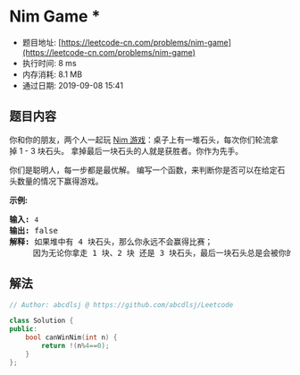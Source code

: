 # Nim Game *
- 题目地址: [https://leetcode-cn.com/problems/nim-game](https://leetcode-cn.com/problems/nim-game)
- 执行时间: 8 ms
- 内存消耗: 8.1 MB
- 通过日期: 2019-09-08 15:41

## 题目内容
<p>你和你的朋友，两个人一起玩 <a href="https://baike.baidu.com/item/Nim游戏/6737105" target="_blank">Nim 游戏</a>：桌子上有一堆石头，每次你们轮流拿掉 1 - 3 块石头。 拿掉最后一块石头的人就是获胜者。你作为先手。</p>

<p>你们是聪明人，每一步都是最优解。 编写一个函数，来判断你是否可以在给定石头数量的情况下赢得游戏。</p>

<p><strong>示例:</strong></p>

<pre><strong>输入:</strong> <code>4</code>
<strong>输出:</strong> false 
<strong>解释: </strong>如果堆中有 4 块石头，那么你永远不会赢得比赛；
     因为无论你拿走 1 块、2 块 还是 3 块石头，最后一块石头总是会被你的朋友拿走。
</pre>


## 解法
```cpp
// Author: abcdlsj @ https://github.com/abcdlsj/Leetcode

class Solution {
public:
    bool canWinNim(int n) {
        return !(n%4==0);
    }
};

```